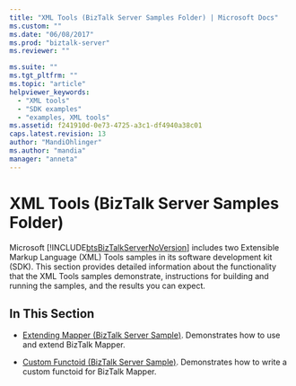 ```yaml
---
title: "XML Tools (BizTalk Server Samples Folder) | Microsoft Docs"
ms.custom: ""
ms.date: "06/08/2017"
ms.prod: "biztalk-server"
ms.reviewer: ""

ms.suite: ""
ms.tgt_pltfrm: ""
ms.topic: "article"
helpviewer_keywords: 
  - "XML tools"
  - "SDK examples"
  - "examples, XML tools"
ms.assetid: f241910d-0e73-4725-a3c1-df4940a38c01
caps.latest.revision: 13
author: "MandiOhlinger"
ms.author: "mandia"
manager: "anneta"
---
```

# XML Tools (BizTalk Server Samples Folder)
Microsoft [!INCLUDE[btsBizTalkServerNoVersion](../includes/btsbiztalkservernoversion-md.md)] includes two Extensible Markup Language (XML) Tools samples in its software development kit (SDK). This section provides detailed information about the functionality that the XML Tools samples demonstrate, instructions for building and running the samples, and the results you can expect.  
  
## In This Section  
  
-   [Extending Mapper (BizTalk Server Sample)](../core/extending-mapper-biztalk-server-sample.md). Demonstrates how to use and extend BizTalk Mapper.  
  
-   [Custom Functoid (BizTalk Server Sample)](../core/custom-functoid-biztalk-server-sample.md). Demonstrates how to write a custom functoid for BizTalk Mapper.